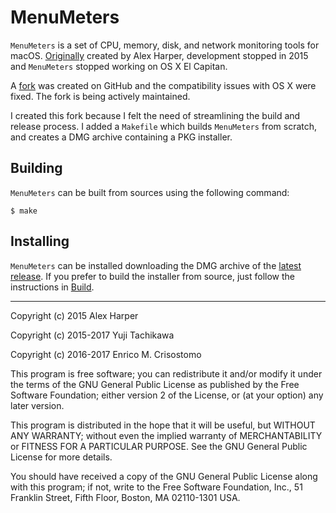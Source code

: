 MenuMeters
==========

`MenuMeters` is a set of CPU, memory, disk, and network monitoring tools for
macOS.  [Originally][original] created by Alex Harper, development stopped in
2015 and `MenuMeters` stopped working on OS X El Capitan.

A [fork] was created on GitHub and the compatibility issues with OS X were
fixed.  The fork is being actively maintained.

I created this fork because I felt the need of streamlining the build and
release process.  I added a `Makefile` which builds `MenuMeters` from scratch,
and creates a DMG archive containing a PKG installer.

Building
--------

`MenuMeters` can be built from sources using the following command:

````
$ make
````

Installing
----------

`MenuMeters` can be installed downloading the DMG archive of the [latest
release][latest].  If you prefer to build the installer from source, just follow
the instructions in [Build](#build).

[original]: http://www.ragingmenace.com/software/menumeters/
[fork]: https://github.com/yujitach/MenuMeters
[latest]: https://github.com/emcrisostomo/MenuMeters/releases/latest

-----

Copyright (c) 2015 Alex Harper

Copyright (c) 2015-2017 Yuji Tachikawa

Copyright (c) 2016-2017 Enrico M. Crisostomo

This program is free software; you can redistribute it and/or modify it under
the terms of the GNU General Public License as published by the Free
Software Foundation; either version 2 of the License, or (at your option)
any later version.

This program is distributed in the hope that it will be useful,
but WITHOUT ANY WARRANTY; without even the implied warranty of
MERCHANTABILITY or FITNESS FOR A PARTICULAR PURPOSE.  See the
GNU General Public License for more details.

You should have received a copy of the GNU General Public License along
with this program; if not, write to the Free Software Foundation, Inc.,
51 Franklin Street, Fifth Floor, Boston, MA 02110-1301 USA.
